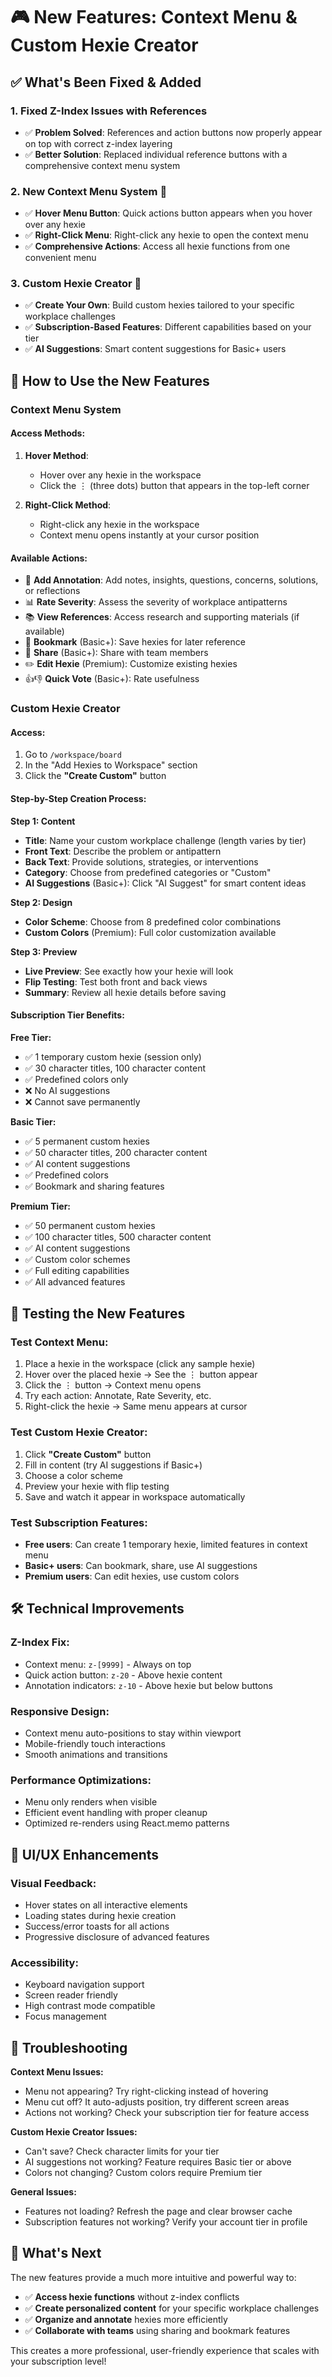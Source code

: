 # 🎮 New Features: Context Menu & Custom Hexie Creator

## ✅ What's Been Fixed & Added

### 1. **Fixed Z-Index Issues with References** 
- ✅ **Problem Solved**: References and action buttons now properly appear on top with correct z-index layering
- ✅ **Better Solution**: Replaced individual reference buttons with a comprehensive context menu system

### 2. **New Context Menu System** 🎯
- ✅ **Hover Menu Button**: Quick actions button appears when you hover over any hexie
- ✅ **Right-Click Menu**: Right-click any hexie to open the context menu
- ✅ **Comprehensive Actions**: Access all hexie functions from one convenient menu

### 3. **Custom Hexie Creator** 🎨
- ✅ **Create Your Own**: Build custom hexies tailored to your specific workplace challenges
- ✅ **Subscription-Based Features**: Different capabilities based on your tier
- ✅ **AI Suggestions**: Smart content suggestions for Basic+ users

## 🎯 How to Use the New Features

### **Context Menu System**

#### **Access Methods:**
1. **Hover Method**: 
   - Hover over any hexie in the workspace
   - Click the ⋮ (three dots) button that appears in the top-left corner

2. **Right-Click Method**:
   - Right-click any hexie in the workspace
   - Context menu opens instantly at your cursor position

#### **Available Actions:**
- 📝 **Add Annotation**: Add notes, insights, questions, concerns, solutions, or reflections
- 📊 **Rate Severity**: Assess the severity of workplace antipatterns
- 📚 **View References**: Access research and supporting materials (if available)
- 🔖 **Bookmark** (Basic+): Save hexies for later reference
- 🔗 **Share** (Basic+): Share with team members
- ✏️ **Edit Hexie** (Premium): Customize existing hexies
- 👍👎 **Quick Vote** (Basic+): Rate usefulness

### **Custom Hexie Creator**

#### **Access:**
1. Go to `/workspace/board` 
2. In the "Add Hexies to Workspace" section
3. Click the **"Create Custom"** button

#### **Step-by-Step Creation Process:**

**Step 1: Content**
- **Title**: Name your custom workplace challenge (length varies by tier)
- **Front Text**: Describe the problem or antipattern
- **Back Text**: Provide solutions, strategies, or interventions
- **Category**: Choose from predefined categories or "Custom"
- **AI Suggestions** (Basic+): Click "AI Suggest" for smart content ideas

**Step 2: Design**
- **Color Scheme**: Choose from 8 predefined color combinations
- **Custom Colors** (Premium): Full color customization available

**Step 3: Preview**
- **Live Preview**: See exactly how your hexie will look
- **Flip Testing**: Test both front and back views
- **Summary**: Review all hexie details before saving

#### **Subscription Tier Benefits:**

**Free Tier:**
- ✅ 1 temporary custom hexie (session only)
- ✅ 30 character titles, 100 character content
- ✅ Predefined colors only
- ❌ No AI suggestions
- ❌ Cannot save permanently

**Basic Tier:**
- ✅ 5 permanent custom hexies
- ✅ 50 character titles, 200 character content  
- ✅ AI content suggestions
- ✅ Predefined colors
- ✅ Bookmark and sharing features

**Premium Tier:**
- ✅ 50 permanent custom hexies
- ✅ 100 character titles, 500 character content
- ✅ AI content suggestions
- ✅ Custom color schemes
- ✅ Full editing capabilities
- ✅ All advanced features

## 🚀 Testing the New Features

### **Test Context Menu:**
1. Place a hexie in the workspace (click any sample hexie)
2. Hover over the placed hexie → See the ⋮ button appear
3. Click the ⋮ button → Context menu opens
4. Try each action: Annotate, Rate Severity, etc.
5. Right-click the hexie → Same menu appears at cursor

### **Test Custom Hexie Creator:**
1. Click **"Create Custom"** button
2. Fill in content (try AI suggestions if Basic+)
3. Choose a color scheme
4. Preview your hexie with flip testing
5. Save and watch it appear in workspace automatically

### **Test Subscription Features:**
- **Free users**: Can create 1 temporary hexie, limited features in context menu
- **Basic+ users**: Can bookmark, share, use AI suggestions
- **Premium users**: Can edit hexies, use custom colors

## 🛠️ Technical Improvements

### **Z-Index Fix:**
- Context menu: `z-[9999]` - Always on top
- Quick action button: `z-20` - Above hexie content
- Annotation indicators: `z-10` - Above hexie but below buttons

### **Responsive Design:**
- Context menu auto-positions to stay within viewport
- Mobile-friendly touch interactions
- Smooth animations and transitions

### **Performance Optimizations:**
- Menu only renders when visible
- Efficient event handling with proper cleanup
- Optimized re-renders using React.memo patterns

## 🎨 UI/UX Enhancements

### **Visual Feedback:**
- Hover states on all interactive elements
- Loading states during hexie creation
- Success/error toasts for all actions
- Progressive disclosure of advanced features

### **Accessibility:**
- Keyboard navigation support
- Screen reader friendly
- High contrast mode compatible
- Focus management

## 🔧 Troubleshooting

**Context Menu Issues:**
- Menu not appearing? Try right-clicking instead of hovering
- Menu cut off? It auto-adjusts position, try different screen areas
- Actions not working? Check your subscription tier for feature access

**Custom Hexie Creator Issues:**
- Can't save? Check character limits for your tier
- AI suggestions not working? Feature requires Basic tier or above
- Colors not changing? Custom colors require Premium tier

**General Issues:**
- Features not loading? Refresh the page and clear browser cache
- Subscription features not working? Verify your account tier in profile

## 🎯 What's Next

The new features provide a much more intuitive and powerful way to:
- ✅ **Access hexie functions** without z-index conflicts
- ✅ **Create personalized content** for your specific workplace challenges  
- ✅ **Organize and annotate** hexies more efficiently
- ✅ **Collaborate with teams** using sharing and bookmark features

This creates a more professional, user-friendly experience that scales with your subscription level!